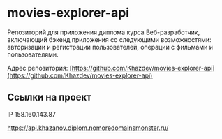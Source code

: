 # movies-explorer-api

Репозиторий для приложения диплома курса Веб-разработчик, включающий бэкенд приложения со следующими возможностями: 
авторизации и регистрации пользователей, операции с фильмами и пользователями.

Адрес репозитория: [https://github.com/Khazdev/movies-explorer-api](https://github.com/Khazdev/movies-explorer-api)

## Ссылки на проект

IP 158.160.143.87
 
https://api.khazanov.diplom.nomoredomainsmonster.ru/
